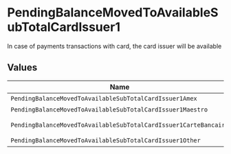 # PendingBalanceMovedToAvailableSubTotalCardIssuer1

In case of payments transactions with card, the card issuer will be available


## Values

| Name                                                             | Value                                                            |
| ---------------------------------------------------------------- | ---------------------------------------------------------------- |
| `PendingBalanceMovedToAvailableSubTotalCardIssuer1Amex`          | amex                                                             |
| `PendingBalanceMovedToAvailableSubTotalCardIssuer1Maestro`       | maestro                                                          |
| `PendingBalanceMovedToAvailableSubTotalCardIssuer1CarteBancaire` | carte-bancaire                                                   |
| `PendingBalanceMovedToAvailableSubTotalCardIssuer1Other`         | other                                                            |